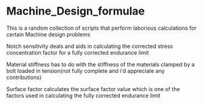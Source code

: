 # Machine_Design_formulae
This is a random collection of scripts that perform laborious calculations for certain Machine design problems

Notch sensitivity deals and aids in calculating the corrected stress concentration factor for a fully  corrected endurance limit

Material stiffness has to do with the stiffness of the materials clamped by a bolt loaded in tension(not fully complete and i'd appreciate any contributions)

Surface factor calculates the surface factor value which is one of the factors used in calculating the fully corrected endurance limit
